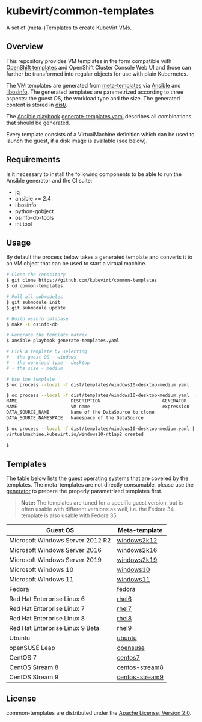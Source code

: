 # kubevirt/common-templates

A set of (meta-)Templates to create KubeVirt VMs.

## Overview

This repository provides VM templates in the form compatible with [OpenShift templates](https://docs.okd.io/latest/openshift_images/using-templates.html) and OpenShift Cluster Console Web UI and those can further be transformed into regular objects for use with plain Kubernetes.

The VM templates are generated from [meta-templates](templates/) via [Ansible](https://www.ansible.com/) and [libosinfo](https://libosinfo.org/). The generated templates are parametrized according to three aspects: the guest OS, the workload type and the size. The generated content is stored in [dist/](dist/).

The [Ansible playbook](https://docs.ansible.com/ansible/latest/user_guide/playbooks.html) [generate-templates.yaml](generate-templates.yaml) describes all combinations that should be generated.

Every template consists of a VirtualMachine definition which can be used to launch the guest, if a disk image is available (see below).

## Requirements

Is it necessary to install the following components to be able to run the Ansible generator and the CI suite:

- jq
- ansible >= 2.4
- libosinfo
- python-gobject
- osinfo-db-tools
- intltool

## Usage

By default the process below takes a generated template and converts it to an VM object that can be used to start a virtual machine.

```bash
# Clone the repository
$ git clone https://github.com/kubevirt/common-templates
$ cd common-templates

# Pull all submodules
$ git submodule init
$ git submodule update

# Build osinfo database
$ make -C osinfo-db

# Generate the template matrix
$ ansible-playbook generate-templates.yaml

# Pick a template by selecting
# - the guest OS - windows
# - the workload type - desktop
# - the size - medium

# Use the template
$ oc process --local -f dist/templates/windows10-desktop-medium.yaml

$ oc process --local -f dist/templates/windows10-desktop-medium.yaml  --parameters
NAME                    DESCRIPTION                       GENERATOR           VALUE
NAME                    VM name                           expression          windows-[a-z0-9]{6}
DATA_SOURCE_NAME        Name of the DataSource to clone                       win10
DATA_SOURCE_NAMESPACE   Namespace of the DataSource                           kubevirt-os-images

$ oc process --local -f dist/templates/windows10-desktop-medium.yaml | kubectl apply -f -
virtualmachine.kubevirt.io/windows10-rt1ap2 created

$
```

## Templates

The table below lists the guest operating systems that are covered by the templates. The meta-templates are not directly consumable, please use the [generator](generate-templates.yaml) to prepare the properly parametrized templates first.

> **Note:** The templates are tuned for a specific guest version, but is often
> usable with different versions as well, i.e. the Fedora 34 template is also
> usable with Fedora 35.

| Guest OS | Meta-template |
|---|---|
| Microsoft Windows Server 2012 R2 | [windows2k12](templates/windows2k12.tpl.yaml) |
| Microsoft Windows Server 2016 | [windows2k16](templates/windows2k16.tpl.yaml) |
| Microsoft Windows Server 2019 | [windows2k19](templates/windows2k19.tpl.yaml) |
| Microsoft Windows 10 | [windows10](templates/windows10.tpl.yaml) |
| Microsoft Windows 11 | [windows11](templates/windows11.tpl.yaml) |
| Fedora | [fedora](templates/fedora.tpl.yaml) |
| Red Hat Enterprise Linux 6 | [rhel6](templates/rhel6.tpl.yaml) |
| Red Hat Enterprise Linux 7 | [rhel7](templates/rhel7.tpl.yaml) |
| Red Hat Enterprise Linux 8 | [rhel8](templates/rhel8.tpl.yaml) |
| Red Hat Enterprise Linux 9 Beta | [rhel9](templates/rhel9.tpl.yaml) |
| Ubuntu | [ubuntu](templates/ubuntu.tpl.yaml) |
| openSUSE Leap | [opensuse](templates/opensuse.tpl.yaml) |
| CentOS 7 | [centos7](templates/centos7.tpl.yaml) |
| CentOS Stream 8 | [centos-stream8](templates/centos-stream8.tpl.yaml) |
| CentOS Stream 9 | [centos-stream9](templates/centos-stream9.tpl.yaml) |

## License

common-templates are  distributed under the
[Apache License, Version 2.0](http://www.apache.org/licenses/LICENSE-2.0.txt).
